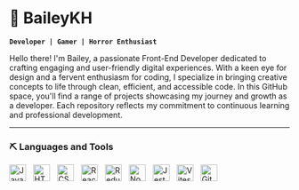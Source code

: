 # 👻 BaileyKH

**`Developer | Gamer | Horror Enthusiast`**

Hello there! I'm Bailey, a passionate Front-End Developer dedicated to crafting engaging and user-friendly digital experiences. With a keen eye for design and a fervent enthusiasm for coding, I specialize in bringing creative concepts to life through clean, efficient, and accessible code. In this GitHub space, you'll find a range of projects showcasing my journey and growth as a developer. Each repository reflects my commitment to continuous learning and professional development.

---

### ⛏️ Languages and Tools

<img align="left" alt="JavaScript" width="30px" style="padding-right:10px;" src="https://cdn.jsdelivr.net/gh/devicons/devicon@latest/icons/javascript/javascript-plain.svg"/>
<img align="left" alt="HTML" width="30px" style="padding-right:10px;" src="https://cdn.jsdelivr.net/gh/devicons/devicon@latest/icons/html5/html5-plain.svg"/>
<img align="left" alt="CSS" width="30px" style="padding-right:10px;" src="https://cdn.jsdelivr.net/gh/devicons/devicon@latest/icons/css3/css3-plain.svg"/>
<img align="left" alt="React" width="30px" style="padding-right:10px;" src="https://cdn.jsdelivr.net/gh/devicons/devicon@latest/icons/react/react-original.svg"/>
<img align="left" alt="Redux" width="30px" style="padding-right:10px;" src="https://cdn.jsdelivr.net/gh/devicons/devicon@latest/icons/redux/redux-original.svg"/>
<img align="left" alt="NodeJS" width="30px" style="padding-right:10px;" src="https://cdn.jsdelivr.net/gh/devicons/devicon@latest/icons/nodejs/nodejs-plain-wordmark.svg"/>
<img align="left" alt="Jest" width="30px" style="padding-right:10px;" src="https://cdn.jsdelivr.net/gh/devicons/devicon@latest/icons/jest/jest-plain.svg"/>
<img align="left" alt="Vitest" width="30px" style="padding-right:10px;" src="https://cdn.jsdelivr.net/gh/devicons/devicon@latest/icons/vitest/vitest-original.svg"/>
<img align="left" alt="GitHub" width="30px" style="padding-right:10px;" src="https://cdn.jsdelivr.net/gh/devicons/devicon@latest/icons/github/github-original.svg"/>





